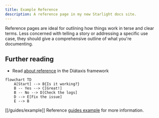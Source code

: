 ```yaml
---
title: Example Reference
description: A reference page in my new Starlight docs site.
---
```


Reference pages are ideal for outlining how things work in terse and clear terms.
Less concerned with telling a story or addressing a specific use case, they should give a comprehensive outline of what you're documenting.

## Further reading

- Read [about reference](https://diataxis.fr/reference/) in the Diátaxis framework


```mermaid
flowchart TD
    A[Start] --> B{Is it working?}
    B -- Yes --> C[Great!]
    B -- No --> D[Check the logs]
    D --> E[Fix the issue]
    E --> B
```
[[/guides/example]]
Reference [guides example](/guides/example) for more information.